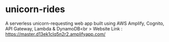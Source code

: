 # unicorn-rides
A serverless unicorn-requesting web app built using AWS Amplify, Cognito, API Gateway, Lambda &amp; DynamoDB<br \>
Website Link : https://master.d13ek1clq5n2r2.amplifyapp.com/
